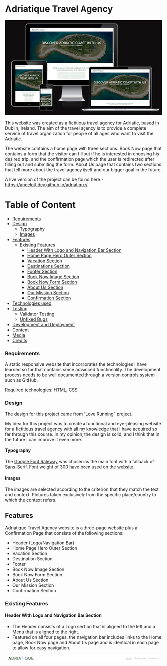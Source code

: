 # Ʌdriatique Travel Agency

![Responsive screenshoot](./assets/images/responsive-website-photo.png)

This website was created as a fictitious travel agency for Adriatic, based in Dublin, Ireland.
The aim of the travel agency is to provide a complete service of travel organization for people of all ages who want to visit the Adriatic.

The website contains a home page with three sections. Book Now page that contains a form that the visitor can fill out if he is interested in choosing his desired trip, and the confirmation page which the user is redirected after filling out and submiting the form. About Us page that contains two sections that tell more about the travel agency itself and our bigger goal in the future.

A live version of the project can be found here - https://ancelottidev.github.io/adriatique/
 
 # Table of Content

+ [Requirements](#requirements "Requirements")
+ [Design](#design "Design")
    + [Typography](#typography "Typography")
    + [Images](#images "Images")
+ [Features](#features "Features")
  + [Existing Features](#existing-features "Existing Features")
    + [Header With Logo and Navigation Bar Section](#header-with-logo-and-navigation-bar-section "Header With Logo and Navigation Bar Section")
    + [Home Page Hero Outer Section](#home-page-hero-outer-section "Home Page Hero Outer Section")
    + [Vacation Section](#vacation-section "Vacation Section")
    + [Destinations Section](#destinations-section "Destinations Section")
    + [Footer Section](#footer-section "Footer Section")
    + [Book Now Image Section](#book-now-image-section "Book Now Image Section")
    + [Book Now Form Section](#book-now-form-section "Book Now Form Section")
    + [About Us Section](#about-us-section "About Us Section")
    + [Our Mission Section](#our-mission-section "Our Mission Section")
    + [Confirmation Section](#confirmation-section "Confirmation Section")
+ [Technologies used](#technologies-used "Technologies used")
+ [Testing](#testing "Testing")
  + [Validator Testing](#validator-testing "Validator Testing")
  + [Unfixed Bugs](#unfixed-bugs "Unfixed Bugs")
+ [Development and Deployment](#development-and-deployment "Development and Deployment")
+ [Content](#content "Content")
+ [Media](#media "Media")
+ [Credits](#credits "Credits")

### Requirements

A static responsive website that incorporates the technologies I have learned so far that contains some advanced functionality. The development process needs to be well documented through a version controls system such as GitHub.

Required technologies: HTML, CSS

### Design

The design for this project came from ”Love Running” project.

My idea for this project was to create a functional and eye-pleasing website for a fictitious travel agency with all my knowledge that I have acquired so far through this course. In my opinion, the design is solid, and I think that in the future I can improve it even more.

#### Typography

The [Google Font Raleway](https://fonts.googleapis.com/css2?family=Raleway:wght@300&display=swap) was chosen as the main font with a fallback of Sans-Serif. Font weight of 300 have been used on the website.

#### Images

The images are selected according to the criterion that they match the text and context. Pictures taken exclusively from the specific place/country to which the context refers.

## Features 

Ʌdriatique Travel Agency website is a three-page website plus a Confirmation Page that consists of the following sections:

 - Header (Logo/Navigation Bar)
 - Home Page Hero Outer Section
 - Vacation Section
 - Destination Section
 - Footer
 - Book Now Image Section
 - Book Now Form Section
 - About Us Section
 - Our Mission Section
 - Confirmation Section

 ### Existing Features

 #### Header With Logo and Navigation Bar Section

  - The Header consists of a Logo section that is aligned to the left and a Menu that is aligned to the right.
  - Featured on all four pages, the navigation bar includes links to the Home page, Book Now page and About Us page and is identical in each page to allow for easy navigation.

  ![Header and Navigation](./assets/images/header-photo.png)